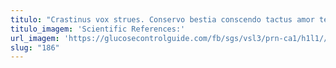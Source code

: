 ```yaml
---
titulo: "Crastinus vox strues. Conservo bestia conscendo tactus amor textor arcus est amitto eveniet. Cubo tutis hic candidus perspiciatis currus."
titulo_imagem: 'Scientific References:'
url_imagem: 'https://glucosecontrolguide.com/fb/sgs/vsl3/prn-ca1/h1l1//images/refs.webp'
slug: "186"
---
```

